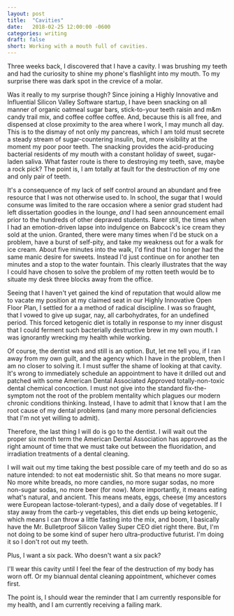 ```yaml
---
layout: post
title:  "Cavities"
date:   2018-02-25 12:00:00 -0600
categories: writing
draft: false
short: Working with a mouth full of cavities.
---
```


Three weeks back, I discovered that I have a cavity. I was brushing my teeth and had the curiosity to shine my phone's flashlight into my mouth. To my surprise there was dark spot in the crevice of a molar.

Was it really to my surprise though? Since joining a Highly Innovative and Influential Silicon Valley Software startup, I have been snacking on all manner of organic oatmeal sugar bars, stick-to-your teeth raisin and m&m candy trail mix, and coffee coffee coffee. And, because this is all free, and dispensed at close proximity to the area where I work, I may munch all day. This is to the dismay of not only my pancreas, which I am told must secrete a steady stream of sugar-countering insulin, but, more visibility at the moment my poor poor teeth. The snacking provides the acid-producing bacterial residents of my mouth with a constant holiday of sweet, sugar-laden saliva. What faster route is there to destroying my teeth, save, maybe a rock pick? The point is, I am totally at fault for the destruction of my one and only pair of teeth.

It's a consequence of my lack of self control around an abundant and free resource that I was not otherwise used to. In school, the sugar that I would consume was limited to the rare occasion where a senior grad student had left dissertation goodies in the lounge, _and_ I had seen announcement email prior to the hundreds of other depraved students. Rarer still, the times when I had an emotion-driven lapse into indulgence on Babcock's ice cream they sold at the union. Granted, there were many times when I'd be stuck on a problem, have a burst of self-pity, and take my weakness out for a walk for ice cream. About five minutes into the walk, I'd find that I no longer had the same manic desire for sweets. Instead I'd just continue on for another ten minutes and a stop to the water fountain. This clearly illustrates that the way I could have chosen to solve the problem of my rotten teeth would be to situate my desk three blocks away from the office.

Seeing that I haven't yet gained the kind of reputation that would allow me to vacate my position at my claimed seat in our Highly Innovative Open Floor Plan, I settled for a a method of radical discipline. I was so fraught, that I vowed to give up sugar, nay, all carbohydrates, for an undefined period. This forced ketogenic diet is totally in response to my inner disgust that I could ferment such bacterially destructive brew in my own mouth. I was ignorantly wrecking my health while working.

Of course, the dentist was and still is an option. But, let me tell you, if I ran away from my own guilt, and the agency which I have in the problem, then I am no closer to solving it. I must suffer the shame of looking at that cavity. It's wrong to immediately schedule an appointment to have it drilled out and patched with some American Dental Associated Approved totally-non-toxic dental chemical concoction. I must not give into the standard fix-the-symptom not the root of the problem mentality which plagues our modern chronic conditions thinking. Instead, I have to admit that I know that I am the root cause of my dental problems (and many more personal deficiencies that I'm not yet willing to admit). 

Therefore, the last thing I will do is go to the dentist. I will wait out the proper six month term the American Dental Association has approved as the right amount of time that we must take out between the fluoridation, and irradiation treatments of a dental cleaning. 

I will wait out my time taking the best possible care of my teeth and do so as nature intended: to not eat modernistic shit. So that means no more sugar. No more white breads, no more candies, no more sugar sodas, no more non-sugar sodas, no more beer (for now). More importantly, it means eating what's natural, and ancient. This means meats, eggs, cheese (my ancestors were European lactose-tolerant-types), and a daily dose of vegetables. If I stay away from the carb-y vegetables, this diet ends up being ketogenic, which means I can throw a little fasting into the mix, and boom, I basically have the Mr. Bulletproof Silicon Valley Super CEO diet right there. But, I'm not doing to be some kind of super hero ultra-productive futurist. I'm doing it so I don't rot out my teeth. 

Plus, I want a six pack. Who doesn't want a six pack?

I'll wear this cavity until I feel the fear of the destruction of my body has worn off. Or my biannual dental cleaning appointment, whichever comes first. 

The point is, I should wear the reminder that I am currently responsible for my health, and I am currently receiving a failing mark. 
